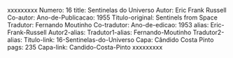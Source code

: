 xxxxxxxxx
Numero: 16
title: Sentinelas do Universo
Autor: Eric Frank Russell
Co-autor: 
Ano-de-Publicacao: 1955
Titulo-original: Sentinels from Space
Tradutor: Fernando Moutinho
Co-tradutor: 
Ano-de-edicao: 1953
alias: Eric-Frank-Russell
Autor2-alias: 
Tradutor1-alias: Fernando-Moutinho
Tradutor2-alias: 
Titulo-link: 16-Sentinelas-do-Universo
Capa: Cândido Costa Pinto
pags: 235
Capa-link: Candido-Costa-Pinto
xxxxxxxxx